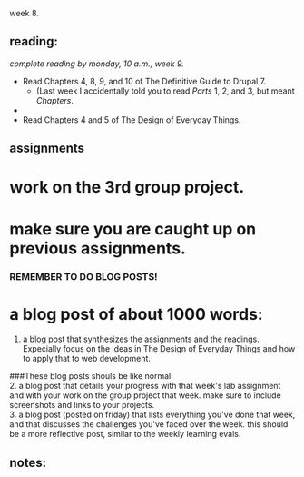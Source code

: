 week 8.  

## reading:  
_complete reading by monday, 10 a.m., week 9._  

- Read Chapters 4, 8, 9, and 10 of The Definitive Guide to Drupal 7.
  - (Last week I accidentally told you to read _Parts_ 1, 2, and 3, but meant _Chapters_.
- 
- Read Chapters 4 and 5 of The Design of Everyday Things.

## assignments  

# work on the 3rd group project.  

# make sure you are caught up on previous assignments.  


### REMEMBER TO DO BLOG POSTS!  
# a blog post of about 1000 words:  
1. a blog post that synthesizes the assignments and the readings. Expecially focus on the ideas in The Design of Everyday Things and how to apply that to web development.  

###These blog posts shouls be like normal:  
2. a blog post that details your progress with that week's lab assignment and with your work on the group project that week. make sure to include screenshots and links to your projects.  
3. a blog post (posted on friday) that lists everything you've done that week, and that discusses the challenges you've faced over the week. this should be a more reflective post, similar to the weekly learning evals.  



## notes:  